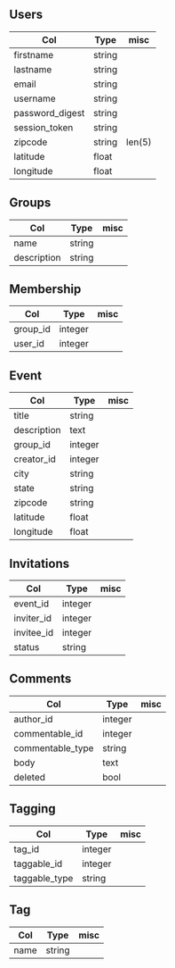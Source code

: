 ## Users
| Col             | Type   | misc   |
| ----------------|--------| -------|
| firstname       | string |        |
| lastname        | string |        |
| email           | string |        |
| username        | string |        |
| password_digest | string |        |
| session_token   | string |        |
| zipcode         | string | len(5) |
| latitude        | float  |        |
| longitude       | float  |        |

## Groups
| Col             | Type   | misc   |
| ----------------|--------| -------|
| name            | string |        |
| description     | string |        |

## Membership
| Col             | Type    | misc   |
| ----------------|---------| -------|
| group_id        | integer |        |
| user_id         | integer |        |

## Event
| Col             | Type    | misc   |
| ----------------|---------| -------|
| title           | string  |        |
| description     | text    |        |
| group_id        | integer |        |
| creator_id      | integer |        |
| city            | string  |        |
| state           | string  |        |
| zipcode         | string  |        |
| latitude        | float   |        |
| longitude       | float   |        |

## Invitations
| Col             | Type    | misc   |
| ----------------|---------| -------|
| event_id        | integer |        |
| inviter_id      | integer |        |
| invitee_id      | integer |        |
| status          | string  |        |

## Comments
| Col              | Type    | misc   |
| -----------------|---------| -------|
| author_id        | integer |        |
| commentable_id   | integer |        |
| commentable_type | string  |        |
| body             | text    |        |
| deleted          | bool    |        |

## Tagging
| Col           | Type    | misc   |
| --------------|---------| -------|
| tag_id        | integer |        |
| taggable_id   | integer |        |
| taggable_type | string  |        |

## Tag
| Col           | Type    | misc   |
| --------------|---------| -------|
| name          | string  |        |
